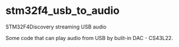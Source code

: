 stm32f4_usb_to_audio
====================

STM32F4Discovery streaming USB audio

Some code that can play audio from USB by bulit-in DAC - CS43L22.
